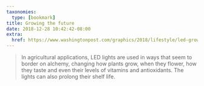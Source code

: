 ```yaml
---
taxonomies:
  type: [bookmark]
title: Growing the future
date: 2018-12-28 10:42:42-08:00
extra:
  href: https://www.washingtonpost.com/graphics/2018/lifestyle/led-growing/
---
```

> In agricultural applications, LED lights are used in ways that seem to border on alchemy, changing how plants grow, when they flower, how they taste and even their levels of vitamins and antioxidants. The lights can also prolong their shelf life.